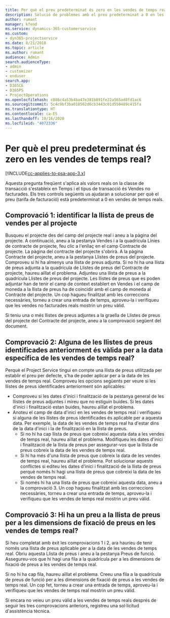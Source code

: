 ```yaml
---
title: Per què el preu predeterminat és zero en les vendes de temps real?
description: Solució de problemes amb el preu predeterminat a 0 en les vendes de temps real.
author: rumant
manager: kfend
ms.service: dynamics-365-customerservice
ms.custom:
- dyn365-projectservice
ms.date: 8/21/2018
ms.topic: article
ms.author: rumant
audience: Admin
search.audienceType:
- admin
- customizer
- enduser
search.app:
- D365CE
- D365PS
- ProjectOperations
ms.openlocfilehash: c886c4a53b4ba47e381b891fe22a565ad8fd1ac6
ms.sourcegitcommit: 5c4c9bf3ba018562d6cb3443c01d550489c415fa
ms.translationtype: HT
ms.contentlocale: ca-ES
ms.lasthandoff: 10/16/2020
ms.locfileid: "4072336"
---
```

# <a name="why-is-price-defaulting-to-zero-on-time-sales-actuals"></a>Per què el preu predeterminat és zero en les vendes de temps real?

[!INCLUDE[cc-applies-to-psa-app-3.x](../includes/cc-applies-to-psa-app-3x.md)]

Aquesta pregunta freqüent s'aplica als valors reals on la classe de transacció s'estableix en Temps i el tipus de transacció és Vendes no facturades. Els tres controls següents us ajudaran a solucionar per què el preu (tarifa de facturació) està predeterminat a 0 en vendes de temps reals.

## <a name="check-1-identify-the-sales-price-list-for-the-project"></a>Comprovació 1: identificar la llista de preus de vendes per al projecte

Busqueu el projecte des del camp del projecte real i aneu a la pàgina del projecte. A continuació, aneu a la pestanya Vendes i a la quadrícula Línies de contracte de projecte, feu clic a l'enllaç en el camp Contracte de projecte. La pàgina del contracte del projecte s'obrirà. A la pàgina Contracte del projecte, aneu a la pestanya Llistes de preus del projecte. Comproveu si hi ha almenys una llista de preus adjunta. Si no hi ha una llista de preus adjunta a la quadrícula de Llistes de preus del Contracte de projecte, haureu aïllat el problema. Adjunteu una llista de preus a la quadrícula Llistes de preus del projecte. Les llistes de preus que es poden adjuntar han de tenir el camp de context establert en Vendes i el camp de moneda a la llista de preus ha de coincidir amb el camp de moneda al Contracte del projecte. Un cop hagueu finalitzat amb les correccions necessàries, torneu a crear una entrada de temps, aproveu-la i verifiqueu que les vendes no facturades reals mostrin un preu vàlid. 

Si teniu una o més llistes de preus adjuntes a la graella de Llistes de preus del projecte del Contracte del projecte, aneu a la comprovació següent del document.

## <a name="check-2-are-any-of-the-price-lists-identified-above-valid-for-the-specific-date-of-the-time-sales-actual"></a>Comprovació 2: Alguna de les llistes de preus identificades anteriorment és vàlida per a la data específica de les vendes de temps real?

Perquè el Project Service tingui en compte una llista de preus utilitzada per establir el preu per defecte, s'ha de poder aplicar per a la data de les vendes de temps real. Comproveu les opcions següents per veure si les llistes de preus identificades anteriorment són aplicables:
- Comproveu si les dates d'inici i finalització de la pestanya general de les llistes de preus adjuntes i mireu que no estiguin buides. Si les dates d'inici i finalització estan buides, haureu aïllat el problema. 
- Anoteu el camp de data d'inici en les vendes de temps real i verifiqueu si alguna de les llistes de preus identificades és aplicable per a aquesta data. Per exemple, la data de les vendes de temps real ha d'estar dins de la data d'inici i la de finalització en la llista de preus. 
    - Si no hi ha cap llista de preus que cobreixi aquesta data a les vendes de temps real, haureu aïllat el problema. Modifiqueu les dates d'inici i finalització de la llista de preus per assegurar-vos que la llista de preus cobreix la data de les vendes de temps real. 
    - Si hi ha més d'una llista de preus que cobreix la data de les vendes de temps real, haureu aïllat el problema. Pot solucionar aquests conflictes si editeu les dates d'inici i finalització de la llista de preus perquè només hi hagi una llista de preus que cobreixi la data de les vendes de temps real. 
    - Si només hi ha una llista de preus que cobreixi aquesta data, aneu a la comprovació 3.
Un cop hagueu finalitzat amb les correccions necessàries, torneu a crear una entrada de temps, aproveu-la i verifiqueu que les vendes de temps real mostrin un preu vàlid.

## <a name="check-3-is-there-a-price-in-the-price-list-for-the-pricing-dimensions-on-the-time-sales-actual"></a>Comprovació 3: Hi ha un preu a la llista de preus per a les dimensions de fixació de preus en les vendes de temps real?

Si heu completat amb èxit les comprovacions 1 i 2, ara hauríeu de tenir només una llista de preus aplicable per a la data de les vendes de temps real. Obriu aquesta Llista de preus i aneu a la pestanya Preus de funció. Assegureu-vos que hi hagi una fila a la quadrícula per a les dimensions de fixació de preus a les vendes de temps real.

Si no hi ha cap fila, haureu aïllat el problema. Creeu una fila a la quadrícula de preus de funció per a les dimensions de fixació de preus a les vendes de temps real. Un cop fet, torneu a crear una entrada de temps, aproveu-la i verifiqueu que les vendes de temps real mostrin un preu vàlid.

Si encara no veieu un preu vàlid a les vendes de temps reals després de seguir les tres comprovacions anteriors, registreu una sol·licitud d'assistència tècnica. 

